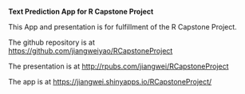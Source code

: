 **Text Prediction App for R Capstone Project**

This App and presentation is for fulfillment of the R Capstone Project.

The github repository is at https://github.com/jiangweiyao/RCapstoneProject

The presentation is at http://rpubs.com/jiangwei/RCapstoneProject

The app is at https://jiangwei.shinyapps.io/RCapstoneProject/
